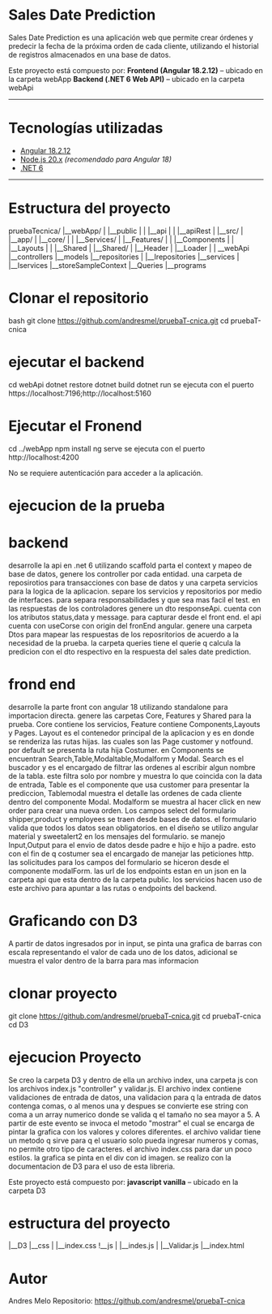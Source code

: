 # Sales Date Prediction

Sales Date Prediction es una aplicación web que permite crear órdenes y predecir la fecha de la próxima orden de cada cliente, utilizando el historial de registros almacenados en una base de datos.

Este proyecto está compuesto por:
**Frontend (Angular 18.2.12)** – ubicado en la carpeta webApp
**Backend (.NET 6 Web API)** – ubicado en la carpeta webApi

---

# Tecnologías utilizadas

- [Angular 18.2.12](https://angular.io/)
- [Node.js 20.x](https://nodejs.org/) *(recomendado para Angular 18)*
- [.NET 6](https://dotnet.microsoft.com/en-us/download/dotnet/6.0)

---

# Estructura del proyecto
 pruebaTecnica/
     |__webApp/
     |    |__public
     |    |    |__api
     |     |        |__apiRest
     |     |__src/
     |        |__app/
     |            |__core/
     |            |    |__Services/
     |            |__Features/
     |            |    |__Components
     |            |    |__Layouts
     |            |    |__Shared
     |            |__Shared/ 
     |                 |__Header
     |                 |__Loader
     |
     | __webApi
           |__controllers
           |__models
           |__repositories
           |     |__Irepositories
           |__services
           |     |__Iservices
           |__storeSampleContext
           |__Queries
           |__programs

 # Clonar el repositorio

bash
git clone https://github.com/andresmel/pruebaT-cnica.git
cd pruebaT-cnica

# ejecutar el backend
  cd webApi
  dotnet restore
  dotnet build
  dotnet run
  se ejecuta con el puerto https://localhost:7196;http://localhost:5160

# Ejecutar el Fronend
cd ../webApp
npm install
ng serve
se ejecuta con el puerto http://localhost:4200


No se requiere autenticación para acceder a la aplicación.

# ejecucion de la prueba
# backend
desarrolle la api en .net 6 utilizando scaffold parta el context y mapeo de base de datos,
genere los controller por cada entidad. una carpeta de reposirotios para transacciones con base de datos
y una carpeta servicios para la logica de la aplicacion. separe los servicios y repositorios por medio de interfaces. para separa responsabilidades y que sea mas facil el test. en las respuestas de los controladores genere un dto responseApi. cuenta con los atributos  status,data y message. para capturar desde el front end.
el api cuenta con useCorse con origin del fronEnd angular. genere una carpeta Dtos para mapear las respuestas de los reposritorios de acuerdo a la necesidad de la prueba. la carpeta queries tiene el querie
q calcula la predicion con el dto respectivo en la respuesta del sales date prediction. 

# frond end

desarrolle la parte front con angular 18 utilizando standalone para importacion directa. genere las carpetas Core, Features y Shared para la prueba. Core contiene los servicios, Feature contiene Components,Layouts y Pages. Layout es el contenedor principal de la aplicacion y es en donde se renderiza las rutas hijas. las cuales son las Page customer y notfound. por default se presenta la ruta hija Costumer. en Components se encuentran Search,Table,Modaltable,Modalform y Modal. Search es el buscador y es el encargado de filtrar las ordenes al escribir algun nombre de la tabla. este filtra solo por nombre  y muestra lo que coincida con la data de entrada, Table es el componente que usa customer para presentar la prediccion, Tablemodal muestra el detalle las ordenes de cada cliente dentro del componente Modal. Modalform se muestra al hacer click en new order para crear una nueva orden. Los campos select del formulario shipper,product y employees se traen desde bases de datos. el formulario valida que todos los datos sean obligatorios. en el diseño se utilizo angular material y sweetalert2 en los mensajes del formulario. se manejo Input,Output para el envio 
de datos desde padre e hijo e hijo a padre. esto con el fin de q costumer sea el encargado de manejar las peticiones http. las solicitudes para los campos del formulario se hiceron desde el componente modalForm.
las url de los endpoints  estan en un json en la carpeta api que esta dentro de la carpeta public.
los servicios hacen uso de este archivo para apuntar a las rutas o endpoints del backend.



# Graficando con D3
  A partir de datos ingresados por in input, se pinta una grafica de barras con escala representando el valor de cada uno de los datos, adicional se muestra el valor dentro de la barra para mas informacion

# clonar proyecto

git clone https://github.com/andresmel/pruebaT-cnica.git
cd pruebaT-cnica
cd D3

# ejecucion Proyecto

Se creo la carpeta D3 y dentro de ella un archivo index, una carpeta js con los archivos index.js "controller" y validar.js. El archivo index contiene validaciones de entrada de datos, una validacion
para q la entrada de datos contenga comas, o al menos una y despues se convierte ese string con coma a un array numerico donde se valida q el tamaño no sea mayor a 5. A partir de este evento se invoca el metodo "mostrar" el cual se encarga de pintar la grafica con los valores y colores diferentes. el archivo validar tiene un metodo q sirve para q el usuario solo pueda ingresar numeros y comas, no permite  otro tipo de caracteres. el archivo index.css para dar un poco estilos. la grafica se pinta en el div con id imagen. se realizo con la documentacion de D3 para el uso de esta libreria.



Este proyecto está compuesto por:
**javascript vanilla** – ubicado en la carpeta D3

# estructura del proyecto

|__D3
    |__css
    |   |__index.css
    !__js
    |   |__indes.js
    |   |__Validar.js
    |__index.html







 # Autor
 Andres Melo
 Repositorio: https://github.com/andresmel/pruebaT-cnica

